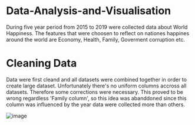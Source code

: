 # Data-Analysis-and-Visualisation
During five year period from 2015 to 2019 were collected data about World Happiness. The features that were choosen to reflect on nationes happines around the world are Economy, Health, Family, Goverment corruption etc.
# Cleaning Data
Data were first cleand and all datasets were combined together in order to create large dataset. Unfortunately there's no uniform columns accross all datasets. Therefore some corrections were necessary. This proved to be wrong regardless 'Family column', so this idea was abanddoned since this column was influenced by the year data were collected more than others.

![image](https://user-images.githubusercontent.com/60197005/150677724-76638564-bdd8-4b6c-8796-9819e01d8749.png)
